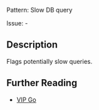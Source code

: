 Pattern: Slow DB query

Issue: -

## Description

Flags potentially slow queries.

## Further Reading

* [VIP Go](https://vip.wordpress.com/documentation/vip-go/code-review-blockers-warnings-notices/#uncached-pageload)
